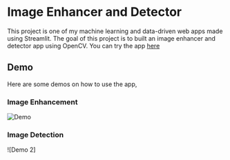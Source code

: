 # Image Enhancer and Detector
This project is one of my machine learning and data-driven web apps made using Streamlit. The goal of this project is to built an image enhancer and detector app using OpenCV.
You can try the app [here](https://img-enhancer-and-detector.herokuapp.com/)

## Demo
Here are some demos on how to use the app,

### Image Enhancement
![Demo](https://github.com/richardcsuwandi/img-enhancer-and-detector/blob/master/img-enhancement.gif?raw=true)

### Image Detection
![Demo 2]
